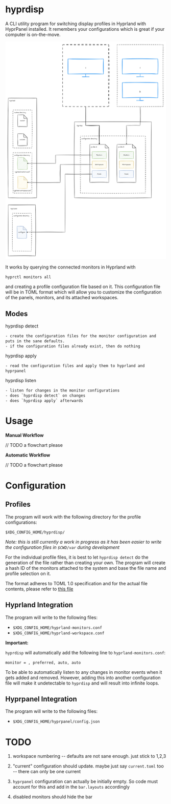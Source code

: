 # hyprdisp

A CLI utility program for switching display profiles in Hyprland with HyprPanel installed. It remembers your configurations which is great if your computer is on-the-move.

![overview](./doc/img/overview.diagram.jpg)

It works by querying the connected monitors in Hyprland with

```
hyprctl monitors all
```

and creating a profile configuration file based on it. This configuration file will be in TOML format which will allow you to customize the configuration of the panels, monitors, and its attached workspaces.

## Modes

hyprdisp detect

    - create the configuration files for the monitor configuration and puts in the sane defaults.
    - if the configuration files already exist, then do nothing

hyprdisp apply

    - read the configuration files and apply them to hyprland and hyprpanel

hyprdisp listen

    - listen for changes in the monitor configurations
    - does `hyprdisp detect` on changes
    - does `hyprdisp apply` afterwards

# Usage

__Manual Workflow__

// TODO a flowchart please

__Automatic Workflow__

// TODO a flowchart please


# Configuration

## Profiles

The program will work with the following directory for the profile configurations:

```
$XDG_CONFIG_HOME/hyprdisp/
```

*Note: this is still currently a work in progress as it has been easier to write the configuration files in `$CWD/var` during development*

For the individual profile files, it is best to let `hyprdisp detect` do the generation of the file rather than creating your own. The program will create a hash ID of the monitors attached to the system and base the file name and profile selection on it.

The format adheres to TOML 1.0 specification and for the actual file contents, please refer to [this file](./doc/configuration.sample.toml)

## Hyprland Integration

The program will write to the following files:

* `$XDG_CONFIG_HOME/hyprland-monitors.conf`
* `$XDG_CONFIG_HOME/hyprland-workspace.conf`

__Important:__

`hyprdisp` will automatically add the following line to `hyprland-monitors.conf`:

```
monitor = , preferred, auto, auto
```

To be able to automatically listen to any changes in monitor events when it gets added and removed. However, adding this
into another configuration file will make it undetectable to `hyprdisp` and will result into infinite loops.

## Hyprpanel Integration

The program will write to the following files:

* `$XDG_CONFIG_HOME/hyprpanel/config.json`


# TODO

1. workspace numbering -- defaults are not sane enough. just stick to 1,2,3

2. "current" configuration should update. maybe just say `current.toml` too -- there can only be one current

3. `hyprpanel` configuration can actually be initially empty. So code must account for this and add in the `bar.layouts` accordingly

4. disabled monitors should hide the bar

